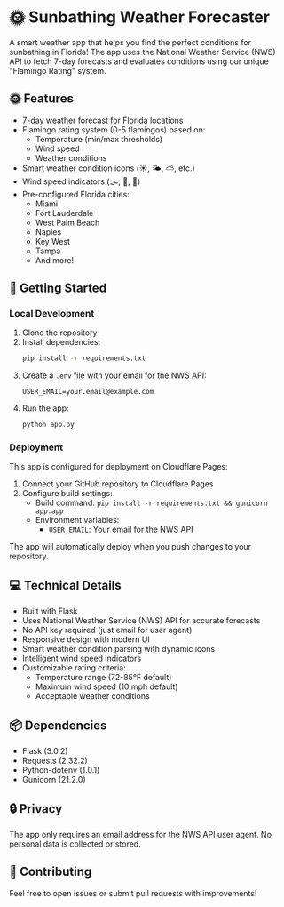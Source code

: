 # 🌞 Sunbathing Weather Forecaster

A smart weather app that helps you find the perfect conditions for sunbathing in Florida! The app uses the National Weather Service (NWS) API to fetch 7-day forecasts and evaluates conditions using our unique "Flamingo Rating" system.

## 🌞 Features

- 7-day weather forecast for Florida locations
- Flamingo rating system (0-5 flamingos) based on:
  - Temperature (min/max thresholds)
  - Wind speed
  - Weather conditions
- Smart weather condition icons (☀️, 🌤, ⛅️, etc.)
- Wind speed indicators (🌫, 🍃, 💨)
- Pre-configured Florida cities:
  - Miami
  - Fort Lauderdale
  - West Palm Beach
  - Naples
  - Key West
  - Tampa
  - And more!

## 🚀 Getting Started

### Local Development

1. Clone the repository
2. Install dependencies:
   ```bash
   pip install -r requirements.txt
   ```
3. Create a `.env` file with your email for the NWS API:
   ```
   USER_EMAIL=your.email@example.com
   ```
4. Run the app:
   ```bash
   python app.py
   ```

### Deployment

This app is configured for deployment on Cloudflare Pages:

1. Connect your GitHub repository to Cloudflare Pages
2. Configure build settings:
   - Build command: `pip install -r requirements.txt && gunicorn app:app`
   - Environment variables:
     - `USER_EMAIL`: Your email for the NWS API

The app will automatically deploy when you push changes to your repository.

## 💻 Technical Details

- Built with Flask
- Uses National Weather Service (NWS) API for accurate forecasts
- No API key required (just email for user agent)
- Responsive design with modern UI
- Smart weather condition parsing with dynamic icons
- Intelligent wind speed indicators
- Customizable rating criteria:
  - Temperature range (72-85°F default)
  - Maximum wind speed (10 mph default)
  - Acceptable weather conditions

## 📦 Dependencies

- Flask (3.0.2)
- Requests (2.32.2)
- Python-dotenv (1.0.1)
- Gunicorn (21.2.0)

## 🔒 Privacy

The app only requires an email address for the NWS API user agent. No personal data is collected or stored.

## 🤝 Contributing

Feel free to open issues or submit pull requests with improvements!
